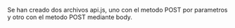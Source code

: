 Se han creado dos archivos api.js, uno con el metodo POST por parametros y otro con el metodo POST mediante body.
